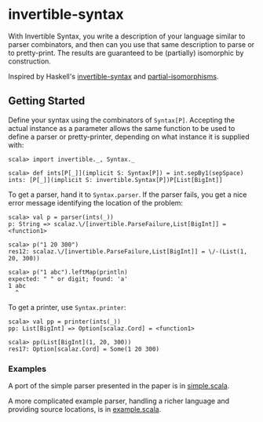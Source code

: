 # invertible-syntax

With Invertible Syntax, you write a description of your language similar to parser combinators, and then can you use that same description to parse or to pretty-print. The results are guaranteed to be (partially) isomorphic by construction.

Inspired by Haskell's [invertible-syntax](http://hackage.haskell.org/package/invertible-syntax) and [partial-isomorphisms](http://hackage.haskell.org/package/partial-isomorphisms).

## Getting Started

Define your syntax using the combinators of `Syntax[P]`. Accepting the actual instance as a parameter allows the same function to be used to define a parser or pretty-printer, depending on what instance it is supplied with:

```
scala> import invertible._, Syntax._

scala> def ints[P[_]](implicit S: Syntax[P]) = int.sepBy1(sepSpace)
ints: [P[_]](implicit S: invertible.Syntax[P])P[List[BigInt]]

```

To get a parser, hand it to `Syntax.parser`. If the parser fails, you get a nice error message identifying the location of the problem:

```
scala> val p = parser(ints(_))
p: String => scalaz.\/[invertible.ParseFailure,List[BigInt]] = <function1>

scala> p("1 20 300")
res12: scalaz.\/[invertible.ParseFailure,List[BigInt]] = \/-(List(1, 20, 300))

scala> p("1 abc").leftMap(println)
expected: " " or digit; found: 'a'
1 abc
  ^
```

To get a printer, use `Syntax.printer`:

```
scala> val pp = printer(ints(_))
pp: List[BigInt] => Option[scalaz.Cord] = <function1>

scala> pp(List[BigInt](1, 20, 300))
res17: Option[scalaz.Cord] = Some(1 20 300)
```

### Examples

A port of the simple parser presented in the paper is in [simple.scala](src/test/scala/invertible/simple.scala).

A more complicated example parser, handling a richer language and providing source locations, is in [example.scala](src/test/scala/invertible/example.scala).

